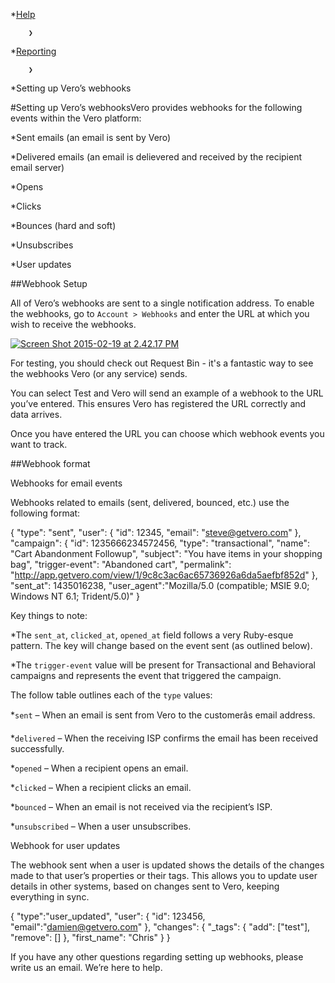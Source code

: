 *[Help](/help)

        ❯
        
*[Reporting](/help/reporting)

        ❯
        
*Setting up Vero’s webhooks
    
#Setting up Vero’s webhooksVero provides webhooks for the following events within the Vero platform:

*Sent emails (an email is sent by Vero)


*Delivered emails (an email is delievered and received by the recipient email server)


*Opens


*Clicks


*Bounces (hard and soft)


*Unsubscribes


*User updates

##Webhook Setup


All of Vero’s webhooks are sent to a single notification address. To enable the webhooks, go to `Account > Webhooks` and enter the URL at which you wish to receive the webhooks.

[![Screen Shot 2015-02-19 at 2.42.17 PM](https://www.getvero.com/wp-content/uploads/2015/02/Screen-Shot-2015-02-19-at-2.42.17-PM.png)](http://www.getvero.com/wp-content/uploads/2015/02/Screen-Shot-2015-02-19-at-2.42.17-PM.png)

For testing, you should check out Request Bin - it's a fantastic way to see the webhooks Vero (or any service) sends.

You can select Test and Vero will send an example of a webhook to the URL you’ve entered. This ensures Vero has registered the URL correctly and data arrives.

Once you have entered the URL you can choose which webhook events you want to track.

##Webhook format


Webhooks for email events

Webhooks related to emails (sent, delivered, bounced, etc.) use the following format:

{
    "type": "sent",
    "user": {
        "id": 12345,
        "email": "steve@getvero.com"
    },
    "campaign": {
        "id": 1235666234572456,
        "type": "transactional",
        "name": "Cart Abandonment Followup",
        "subject": "You have items in your shopping bag",
        "trigger-event": "Abandoned cart",
        "permalink": "http://app.getvero.com/view/1/9c8c3ac6ac65736926a6da5aefbf852d"
     },
     "sent_at": 1435016238,
     "user_agent":"Mozilla/5.0 (compatible; MSIE 9.0; Windows NT 6.1; Trident/5.0)"
}

Key things to note:

*The `sent_at`, `clicked_at`, `opened_at` field follows a very Ruby-esque pattern. The key will change based on the event sent (as outlined below).


*The `trigger-event` value will be present for 
Transactional and 
Behavioral campaigns and represents the event that triggered the campaign.

The follow table outlines each of the `type` values:

*`sent` – When an email is sent from Vero to the customerâs email address.


*`delivered` – When the receiving ISP confirms the email has been received successfully.


*`opened` – When a recipient opens an email.


*`clicked` – When a recipient clicks an email.


*`bounced` – When an email is not received via the recipient’s ISP.


*`unsubscribed` – When a user unsubscribes.

Webhook for user updates

The webhook sent when a user is updated shows the details of the changes made to that user’s properties or their tags. This allows you to update user details in other systems, based on changes sent to Vero, keeping everything in sync.

{
    "type":"user_updated",
    "user": {
        "id": 123456,
        "email":"damien@getvero.com"
    },
    "changes": {
        "_tags": {
          "add": ["test"],
          "remove": []
        },
        "first_name": "Chris"
    }
}

If you have any other questions regarding setting up webhooks, please write us an email. We’re here to help.